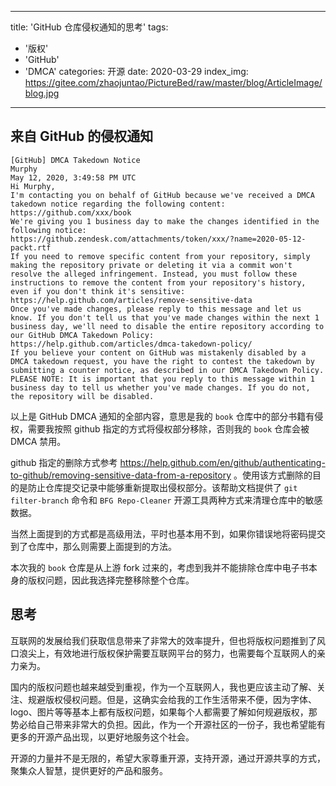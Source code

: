 
---
title: 'GitHub 仓库侵权通知的思考'
tags:
  - '版权'
  - 'GitHub'
  - 'DMCA'
categories: 开源
date: 2020-03-29
index_img: https://gitee.com/zhaojuntao/PictureBed/raw/master/blog/ArticleImage/blog.jpg
---


## 来自 GitHub 的侵权通知

```
[GitHub] DMCA Takedown Notice
Murphy 
May 12, 2020, 3:49:58 PM UTC 
Hi Murphy,
I'm contacting you on behalf of GitHub because we've received a DMCA takedown notice regarding the following content:
https://github.com/xxx/book
We're giving you 1 business day to make the changes identified in the following notice:
https://github.zendesk.com/attachments/token/xxx/?name=2020-05-12-packt.rtf
If you need to remove specific content from your repository, simply making the repository private or deleting it via a commit won't resolve the alleged infringement. Instead, you must follow these instructions to remove the content from your repository's history, even if you don't think it's sensitive:
https://help.github.com/articles/remove-sensitive-data
Once you've made changes, please reply to this message and let us know. If you don't tell us that you've made changes within the next 1 business day, we'll need to disable the entire repository according to our GitHub DMCA Takedown Policy:
https://help.github.com/articles/dmca-takedown-policy/
If you believe your content on GitHub was mistakenly disabled by a DMCA takedown request, you have the right to contest the takedown by submitting a counter notice, as described in our DMCA Takedown Policy.
PLEASE NOTE: It is important that you reply to this message within 1 business day to tell us whether you've made changes. If you do not, the repository will be disabled.
```

以上是 GitHub DMCA 通知的全部内容，意思是我的 `book` 仓库中的部分书籍有侵权，需要我按照 github 指定的方式将侵权部分移除，否则我的 `book` 仓库会被 DMCA 禁用。

github 指定的删除方式参考 https://help.github.com/en/github/authenticating-to-github/removing-sensitive-data-from-a-repository 。使用该方式删除的目的是防止仓库提交记录中能够重新提取出侵权部分。该帮助文档提供了 `git filter-branch` 命令和 `BFG Repo-Cleaner` 开源工具两种方式来清理仓库中的敏感数据。

当然上面提到的方式都是高级用法，平时也基本用不到，如果你错误地将密码提交到了仓库中，那么则需要上面提到的方法。

本次我的 `book` 仓库是从上游 fork 过来的，考虑到我并不能排除仓库中电子书本身的版权问题，因此我选择完整移除整个仓库。

## 思考

互联网的发展给我们获取信息带来了非常大的效率提升，但也将版权问题推到了风口浪尖上，有效地进行版权保护需要互联网平台的努力，也需要每个互联网人的亲力亲为。

国内的版权问题也越来越受到重视，作为一个互联网人，我也更应该主动了解、关注、规避版权侵权问题。但是，这确实会给我的工作生活带来不便，因为字体、logo、图片等等基本上都有版权问题，如果每个人都需要了解如何规避版权，那势必给自己带来非常大的负担。因此，作为一个开源社区的一份子，我也希望能有更多的开源产品出现，以更好地服务这个社会。

开源的力量并不是无限的，希望大家尊重开源，支持开源，通过开源共享的方式，聚集众人智慧，提供更好的产品和服务。
